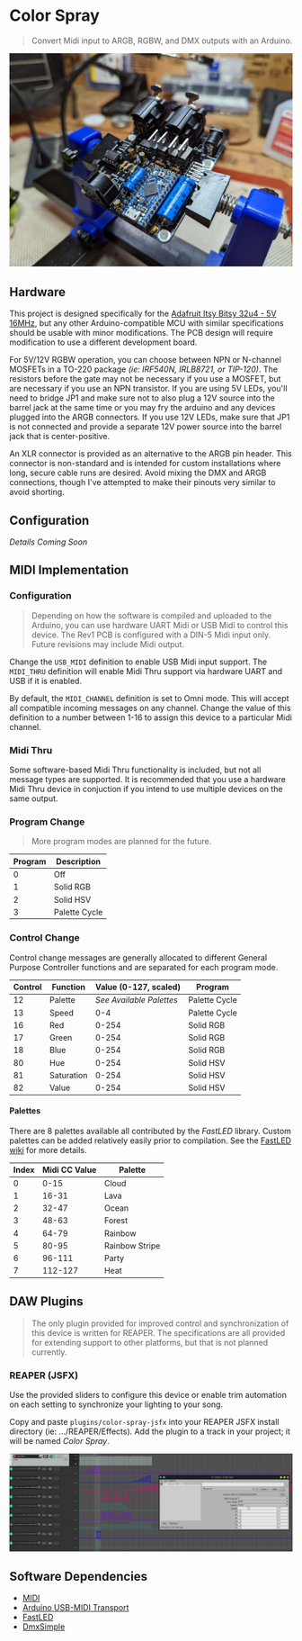 # Color Spray
> Convert Midi input to ARGB, RGBW, and DMX outputs with an Arduino.

![Rev1 populated PCB](img/hardware.jpg)

## Hardware
This project is designed specifically for the [Adafruit Itsy Bitsy 32u4 - 5V 16MHz](https://learn.adafruit.com/introducting-itsy-bitsy-32u4/), but any other Arduino-compatible MCU with similar specifications should be usable with minor modifications. The PCB design will require modification to use a different development board.

For 5V/12V RGBW operation, you can choose between NPN or N-channel MOSFETs in a TO-220 package _(ie: IRF540N, IRLB8721, or TIP-120)_. The resistors before the gate may not be necessary if you use a MOSFET, but are necessary if you use an NPN transistor. If you are using 5V LEDs, you'll need to bridge JP1 and make sure not to also plug a 12V source into the barrel jack at the same time or you may fry the arduino and any devices plugged into the ARGB connectors. If you use 12V LEDs, make sure that JP1 is not connected and provide a separate 12V power source into the barrel jack that is center-positive.

An XLR connector is provided as an alternative to the ARGB pin header. This connector is non-standard and is intended for custom installations where long, secure cable runs are desired. Avoid mixing the DMX and ARGB connections, though I've attempted to make their pinouts very similar to avoid shorting.

## Configuration
_Details Coming Soon_

## MIDI Implementation

### Configuration

> Depending on how the software is compiled and uploaded to the Arduino, you can use hardware UART Midi or USB Midi to control this device. The Rev1 PCB is configured with a DIN-5 Midi input only. Future revisions may include Midi output.

Change the `USB_MIDI` definition to enable USB Midi input support. The `MIDI_THRU` definition will enable Midi Thru support via hardware UART and USB if it is enabled.

By default, the `MIDI_CHANNEL` definition is set to Omni mode. This will accept all compatible incoming messages on any channel. Change the value of this definition to a number between 1-16 to assign this device to a particular Midi channel.

### Midi Thru

Some software-based Midi Thru functionality is included, but not all message types are supported. It is recommended that you use a hardware Midi Thru device in conjuction if you intend to use multiple devices on the same output.

### Program Change

> More program modes are planned for the future.

| Program | Description   |
| ------- | ------------- |
| 0       | Off           |
| 1       | Solid RGB     |
| 2       | Solid HSV     |
| 3       | Palette Cycle |

### Control Change

Control change messages are generally allocated to different General Purpose Controller functions and are separated for each program mode.

| Control | Function   | Value (0-127, scaled)    | Program       |
| ------- | ---------- | ------------------------ | ------------- |
| 12      | Palette    | _See Available Palettes_ | Palette Cycle |
| 13      | Speed      | 0-4                      | Palette Cycle |
| 16      | Red        | 0-254                    | Solid RGB     |
| 17      | Green      | 0-254                    | Solid RGB     |
| 18      | Blue       | 0-254                    | Solid RGB     |
| 80      | Hue        | 0-254                    | Solid HSV     |
| 81      | Saturation | 0-254                    | Solid HSV     |
| 82      | Value      | 0-254                    | Solid HSV     |

#### Palettes

There are 8 palettes available all contributed by the _FastLED_ library. Custom palettes can be added relatively easily prior to compilation. See the [FastLED wiki](https://github.com/FastLED/FastLED/wiki/Gradient-color-palettes) for more details.

| Index | Midi CC Value | Palette        |
| ----- | ------------- | -------------- |
| 0     | 0-15          | Cloud          |
| 1     | 16-31         | Lava           |
| 2     | 32-47         | Ocean          |
| 3     | 48-63         | Forest         |
| 4     | 64-79         | Rainbow        |
| 5     | 80-95         | Rainbow Stripe |
| 6     | 96-111        | Party          |
| 7     | 112-127       | Heat           |

## DAW Plugins

> The only plugin provided for improved control and synchronization of this device is written for REAPER. The specifications are all provided for extending support to other platforms, but that is not planned currently.

### REAPER (JSFX)

Use the provided sliders to configure this device or enable trim automation on each setting to synchronize your lighting to your song.

Copy and paste `plugins/color-spray-jsfx` into your REAPER JSFX install directory (ie: .../REAPER/Effects). Add the plugin to a track in your project; it will be named _Color Spray_.

![REAPER plugin and example](img/reaper.png)

## Software Dependencies
* [MIDI](https://github.com/FortySevenEffects/arduino_midi_library/)
* [Arduino USB-MIDI Transport](https://github.com/lathoub/Arduino-USBMIDI)
* [FastLED](https://fastled.io/)
* [DmxSimple](https://github.com/PaulStoffregen/DmxSimple)
